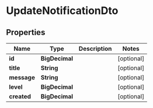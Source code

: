 

# UpdateNotificationDto

## Properties

Name | Type | Description | Notes
------------ | ------------- | ------------- | -------------
**id** | **BigDecimal** |  |  [optional]
**title** | **String** |  |  [optional]
**message** | **String** |  |  [optional]
**level** | **BigDecimal** |  |  [optional]
**created** | **BigDecimal** |  |  [optional]



